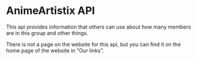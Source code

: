 # AnimeArtistix API

This api provides information that others can use about how many members are in this group and other things.

There is not a page on the website for this api, but you can find it on the home page of the website in "Our links".
